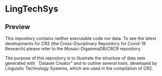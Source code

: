 
# LingTechSys
## Preview 

This repository contains neither executable code nor 
data.  To see the latest developments for CR2 
(the Cross-Disciplinary Repository for Covid-19 Research) 
please refer to the Mosaic-DigammaDB/CRCR repository.

The purpose of this repository is to illustrate the 
structure of data sets generated with 
``Dataset Creator" and to outline several tools, 
developed by Linguistic Technology Systems, 
which are used in the compilation of CR2.


